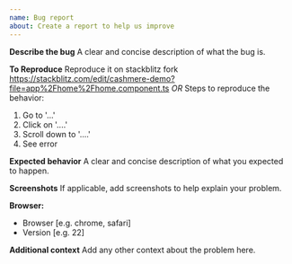 ```yaml
---
name: Bug report
about: Create a report to help us improve
---
```


**Describe the bug**
A clear and concise description of what the bug is.

**To Reproduce**
Reproduce it on stackblitz fork
https://stackblitz.com/edit/cashmere-demo?file=app%2Fhome%2Fhome.component.ts
_OR_
Steps to reproduce the behavior:

1.  Go to '...'
2.  Click on '....'
3.  Scroll down to '....'
4.  See error

**Expected behavior**
A clear and concise description of what you expected to happen.

**Screenshots**
If applicable, add screenshots to help explain your problem.

**Browser:**

-   Browser [e.g. chrome, safari]
-   Version [e.g. 22]

**Additional context**
Add any other context about the problem here.
